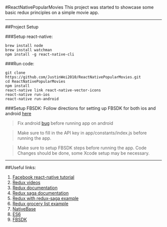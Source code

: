 #ReactNativePopularMovies
This project was started to showcase some basic redux principles on a simple movie app. 

----
##Project Setup

###Setup react-native:

```
brew install node
brew install watchman
npm install -g react-native-cli
```

###Run code:

```
git clone https://github.com/JustinWei2010/ReactNativePopularMovies.git
cd ReactNativePopularMovies
npm install
react-native link react-native-vector-icons
react-native run-ios
react-native run-android
```

###Setup FBSDK:
Follow directions for setting up FBSDK for both ios and android [here](https://github.com/facebook/react-native-fbsdk)

> Fix android [bug](http://stackoverflow.com/questions/36293577/syntaxerror-strict-mode-does-not-allow-function-declarations-in-a-lexically-nes) before running app on android

> Make sure to fill in the API key in app/constants/index.js before running the app.

> Make sure to setup FBSDK steps before running the app. Code Changes should be done, some Xcode setup may be necessary.

----
##Useful links:
1. [Facebook react-native tutorial](https://facebook.github.io/react-native/docs/getting-started.html)
2. [Redux videos](https://egghead.io/courses/getting-started-with-redux)
3. [Redux documentation](http://redux.js.org/docs/introduction/)
4. [Redux saga documentation](http://yelouafi.github.io/redux-saga/docs/introduction/index.html)
5. [Redux with redux-saga example](http://joelhooks.com/blog/2016/03/20/build-an-image-gallery-using-redux-saga/)
6. [Redux grocery list example](https://github.com/bruz/react-native-redux-groceries)
7. [NativeBase](http://nativebase.io/)
8. [ES6](http://es6-features.org/#Constants)
9. [FBSDK](https://github.com/facebook/react-native-fbsdk)
